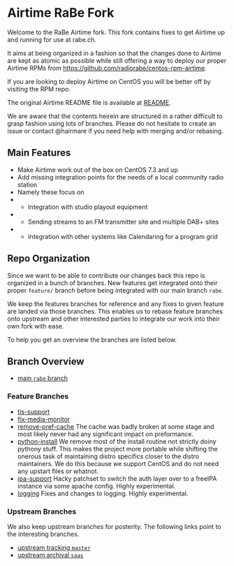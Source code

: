 # Airtime RaBe Fork

Welcome to the RaBe Airtime fork. This fork contains fixes to get Airtime
up and running for use at rabe.ch.

It aims at being organized in a fashion so that the changes done to Airtime
are kept as atomic as possible while still offering a way to deploy our
proper Airtime RPMs from https://github.com/radiorabe/centos-rpm-airtime.

If you are looking to deploy Airtime on CentOS you will be better off by
visiting the RPM repo.

The original Airtime README file is available at [README](README).

We are aware that the contents heirein are structured in a rather difficult
to grasp fashion using lots of branches. Please do not hesitate to create
an issue or contact @hairmare if you need help with merging and/or rebasing.

## Main Features

* Make Airtime work out of the box on CentOS 7.3 and up
* Add missing integration points for the needs of a local community radio station
* Namely these focus on
* * Integration with studio playout equipment
* * Sending streams to an FM transmitter site and multiple DAB+ sites
* * Integration with other systems like Calendaring for a program grid

## Repo Organization

Since we want to be able to contribute our changes back this repo is organized
in a bunch of branches. New features get integrated onto their proper
`feature/` branch before being integrated with our main branch `rabe`.

We keep the features branches for reference and any fixes to given feature
are landed via those branches. This enables us to rebase feature branches
onto upstream and other interested parties to integrate our work into their
own fork with ease.

To help you get an overview the branches are listed below.

## Branch Overview

* [main `rabe` branch](https://github.com/radiorabe/centos/tree/master)

### Feature Branches

* [tls-support](https://github.com/radiorabe/centos/tree/feature/tls-support)
* [fix-media-monitor](https://github.com/radiorabe/centos/tree/feature/fix-media-monitor)
* [remove-pref-cache](https://github.com/radiorabe/centos/tree/feature/remove-pref-cache)
  The cache was badly broken at some stage and most likely never had any significant
  impact on preformance.
* [python-install](https://github.com/radiorabe/centos/tree/feature/python-install)
  We remove most of the install routine not strictly doiny pythony stuff. This makes
  the project more portable while shifting the onerous task of maintaining distro
  specifics closer to the distro maintainers. We do this because we support
  CentOS and do not need any upstart files or whatnot.
* [ipa-support](https://github.com/radiorabe/centos/tree/feature/ipa-support)
  Hacky patchset to switch the auth layer over to a freeIPA instance via some
  apache config. Highly experimental.
* [logging](https://github.com/radiorabe/centos/tree/feature/logging)
  Fixes and changes to logging. Highly experimental.

### Upstream Branches

We also keep upstream branches for posterity. The following links point to the
interesting branches.

* [upstream tracking `master`](https://github.com/radiorabe/centos/tree/master)
* [upstream archival `saas`](https://github.com/radiorabe/centos/tree/saas)

